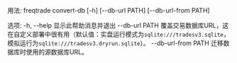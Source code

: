 用法: freqtrade convert-db [-h] [--db-url PATH] [--db-url-from PATH]

选项:
  -h, --help          显示此帮助消息并退出
  --db-url PATH       覆盖交易数据库URL，这在自定义部署中很有用（默认值：实盘运行模式为`sqlite:///tradesv3.sqlite`，模拟运行为`sqlite:///tradesv3.dryrun.sqlite`）。
  --db-url-from PATH  迁移数据库时使用的源数据库URL。